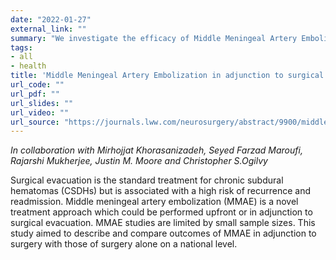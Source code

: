 ```yaml
---
date: "2022-01-27"
external_link: ""
summary: "We investigate the efficacy of Middle Meningeal Artery Embolization (MMAE) as a novel treatment for chronic subdural hematomas"
tags:
- all
- health
title: 'Middle Meningeal Artery Embolization in adjunction to surgical evacuation for treatment of subdural hematomas: A nationwide comparison of outcomes with isolated surgical evacuation'
url_code: ""
url_pdf: ""
url_slides: ""
url_video: ""
url_source: "https://journals.lww.com/neurosurgery/abstract/9900/middle_meningeal_artery_embolization_in_adjunction.760.aspx"
---
```




_In collaboration with Mirhojjat Khorasanizadeh, Seyed Farzad Maroufi, Rajarshi Mukherjee, Justin M. Moore and Christopher S.Ogilvy_





Surgical evacuation is the standard treatment for chronic subdural hematomas (CSDHs) but is associated with
a high risk of recurrence and readmission. Middle meningeal artery embolization (MMAE) is a novel treatment
approach which could be performed upfront or in adjunction to surgical evacuation. MMAE studies are limited
by small sample sizes. This study aimed to describe and compare outcomes of MMAE in adjunction to surgery
with those of surgery alone on a national level.